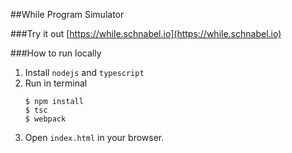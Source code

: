 ##While Program Simulator

###Try it out
[https://while.schnabel.io](https://while.schnabel.io)

###How to run locally
1.  Install `nodejs` and `typescript`
2.  Run in terminal
    ```
    $ npm install
    $ tsc
    $ webpack
    ```
2.  Open `index.html` in your browser.